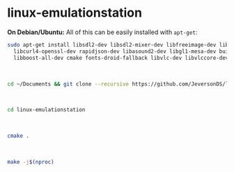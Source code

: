 # linux-emulationstation


**On Debian/Ubuntu:**
All of this can be easily installed with `apt-get`:
```bash
sudo apt-get install libsdl2-dev libsdl2-mixer-dev libfreeimage-dev libfreetype6-dev \
  libcurl4-openssl-dev rapidjson-dev libasound2-dev libgl1-mesa-dev build-essential \
  libboost-all-dev cmake fonts-droid-fallback libvlc-dev libvlccore-dev vlc-bin libint-dev gettext git -y
```

<br>

```bash
cd ~/Documents && git clone --recursive https://github.com/JeversonDS/linux-emulationstation.git
```

<br>


```bash
cd linux-emulationstation
```

<br>

```bash
cmake .
```

<br>

```bash
make -j$(nproc)
```
